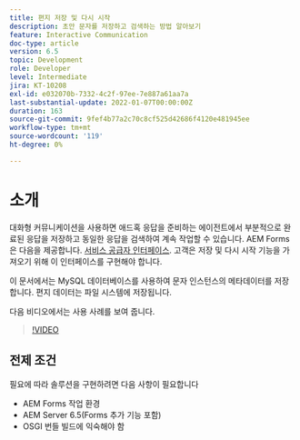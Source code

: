 ```yaml
---
title: 편지 저장 및 다시 시작
description: 초안 문자를 저장하고 검색하는 방법 알아보기
feature: Interactive Communication
doc-type: article
version: 6.5
topic: Development
role: Developer
level: Intermediate
jira: KT-10208
exl-id: e032070b-7332-4c2f-97ee-7e887a61aa7a
last-substantial-update: 2022-01-07T00:00:00Z
duration: 163
source-git-commit: 9fef4b77a2c70c8cf525d42686f4120e481945ee
workflow-type: tm+mt
source-wordcount: '119'
ht-degree: 0%

---
```


# 소개

대화형 커뮤니케이션을 사용하면 애드혹 응답을 준비하는 에이전트에서 부분적으로 완료된 응답을 저장하고 동일한 응답을 검색하여 계속 작업할 수 있습니다. AEM Forms은 다음을 제공합니다. [서비스 공급자 인터페이스](https://developer.adobe.com/experience-manager/reference-materials/6-5/forms/javadocs/com/adobe/fd/ccm/ccr/ccrDocumentInstance/api/services/CCRDocumentInstanceService.html). 고객은 저장 및 다시 시작 기능을 가져오기 위해 이 인터페이스를 구현해야 합니다.

이 문서에서는 MySQL 데이터베이스를 사용하여 문자 인스턴스의 메타데이터를 저장합니다. 편지 데이터는 파일 시스템에 저장됩니다.

다음 비디오에서는 사용 사례를 보여 줍니다.

>[!VIDEO](https://video.tv.adobe.com/v/342129?quality=12&learn=on)

## 전제 조건

필요에 따라 솔루션을 구현하려면 다음 사항이 필요합니다

* AEM Forms 작업 환경
* AEM Server 6.5(Forms 추가 기능 포함)
* OSGI 번들 빌드에 익숙해야 함

